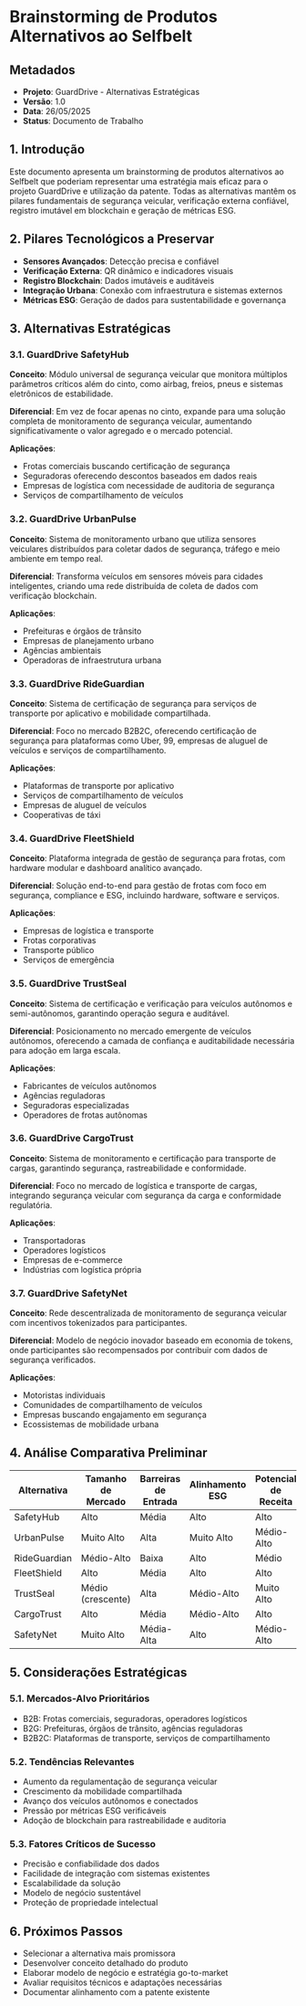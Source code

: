 # Brainstorming de Produtos Alternativos ao Selfbelt

## Metadados

- **Projeto**: GuardDrive - Alternativas Estratégicas
- **Versão**: 1.0
- **Data**: 26/05/2025
- **Status**: Documento de Trabalho

## 1. Introdução

Este documento apresenta um brainstorming de produtos alternativos ao Selfbelt que poderiam representar uma estratégia mais eficaz para o projeto GuardDrive e utilização da patente. Todas as alternativas mantêm os pilares fundamentais de segurança veicular, verificação externa confiável, registro imutável em blockchain e geração de métricas ESG.

## 2. Pilares Tecnológicos a Preservar

- **Sensores Avançados**: Detecção precisa e confiável
- **Verificação Externa**: QR dinâmico e indicadores visuais
- **Registro Blockchain**: Dados imutáveis e auditáveis
- **Integração Urbana**: Conexão com infraestrutura e sistemas externos
- **Métricas ESG**: Geração de dados para sustentabilidade e governança

## 3. Alternativas Estratégicas

### 3.1. GuardDrive SafetyHub

**Conceito**: Módulo universal de segurança veicular que monitora múltiplos parâmetros críticos além do cinto, como airbag, freios, pneus e sistemas eletrônicos de estabilidade.

**Diferencial**: Em vez de focar apenas no cinto, expande para uma solução completa de monitoramento de segurança veicular, aumentando significativamente o valor agregado e o mercado potencial.

**Aplicações**:

- Frotas comerciais buscando certificação de segurança
- Seguradoras oferecendo descontos baseados em dados reais
- Empresas de logística com necessidade de auditoria de segurança
- Serviços de compartilhamento de veículos

### 3.2. GuardDrive UrbanPulse

**Conceito**: Sistema de monitoramento urbano que utiliza sensores veiculares distribuídos para coletar dados de segurança, tráfego e meio ambiente em tempo real.

**Diferencial**: Transforma veículos em sensores móveis para cidades inteligentes, criando uma rede distribuída de coleta de dados com verificação blockchain.

**Aplicações**:

- Prefeituras e órgãos de trânsito
- Empresas de planejamento urbano
- Agências ambientais
- Operadoras de infraestrutura urbana

### 3.3. GuardDrive RideGuardian

**Conceito**: Sistema de certificação de segurança para serviços de transporte por aplicativo e mobilidade compartilhada.

**Diferencial**: Foco no mercado B2B2C, oferecendo certificação de segurança para plataformas como Uber, 99, empresas de aluguel de veículos e serviços de compartilhamento.

**Aplicações**:

- Plataformas de transporte por aplicativo
- Serviços de compartilhamento de veículos
- Empresas de aluguel de veículos
- Cooperativas de táxi

### 3.4. GuardDrive FleetShield

**Conceito**: Plataforma integrada de gestão de segurança para frotas, com hardware modular e dashboard analítico avançado.

**Diferencial**: Solução end-to-end para gestão de frotas com foco em segurança, compliance e ESG, incluindo hardware, software e serviços.

**Aplicações**:

- Empresas de logística e transporte
- Frotas corporativas
- Transporte público
- Serviços de emergência

### 3.5. GuardDrive TrustSeal

**Conceito**: Sistema de certificação e verificação para veículos autônomos e semi-autônomos, garantindo operação segura e auditável.

**Diferencial**: Posicionamento no mercado emergente de veículos autônomos, oferecendo a camada de confiança e auditabilidade necessária para adoção em larga escala.

**Aplicações**:

- Fabricantes de veículos autônomos
- Agências reguladoras
- Seguradoras especializadas
- Operadores de frotas autônomas

### 3.6. GuardDrive CargoTrust

**Conceito**: Sistema de monitoramento e certificação para transporte de cargas, garantindo segurança, rastreabilidade e conformidade.

**Diferencial**: Foco no mercado de logística e transporte de cargas, integrando segurança veicular com segurança da carga e conformidade regulatória.

**Aplicações**:

- Transportadoras
- Operadores logísticos
- Empresas de e-commerce
- Indústrias com logística própria

### 3.7. GuardDrive SafetyNet

**Conceito**: Rede descentralizada de monitoramento de segurança veicular com incentivos tokenizados para participantes.

**Diferencial**: Modelo de negócio inovador baseado em economia de tokens, onde participantes são recompensados por contribuir com dados de segurança verificados.

**Aplicações**:

- Motoristas individuais
- Comunidades de compartilhamento de veículos
- Empresas buscando engajamento em segurança
- Ecossistemas de mobilidade urbana

## 4. Análise Comparativa Preliminar

| Alternativa  | Tamanho de Mercado | Barreiras de Entrada | Alinhamento ESG | Potencial de Receita | Complexidade Técnica |
| ------------ | ------------------ | -------------------- | --------------- | -------------------- | -------------------- |
| SafetyHub    | Alto               | Média                | Alto            | Alto                 | Média                |
| UrbanPulse   | Muito Alto         | Alta                 | Muito Alto      | Médio-Alto           | Alta                 |
| RideGuardian | Médio-Alto         | Baixa                | Alto            | Médio                | Baixa-Média          |
| FleetShield  | Alto               | Média                | Alto            | Alto                 | Média                |
| TrustSeal    | Médio (crescente)  | Alta                 | Médio-Alto      | Muito Alto           | Muito Alta           |
| CargoTrust   | Alto               | Média                | Médio-Alto      | Alto                 | Média                |
| SafetyNet    | Muito Alto         | Média-Alta           | Alto            | Médio-Alto           | Alta                 |

## 5. Considerações Estratégicas

### 5.1. Mercados-Alvo Prioritários

- B2B: Frotas comerciais, seguradoras, operadores logísticos
- B2G: Prefeituras, órgãos de trânsito, agências reguladoras
- B2B2C: Plataformas de transporte, serviços de compartilhamento

### 5.2. Tendências Relevantes

- Aumento da regulamentação de segurança veicular
- Crescimento da mobilidade compartilhada
- Avanço dos veículos autônomos e conectados
- Pressão por métricas ESG verificáveis
- Adoção de blockchain para rastreabilidade e auditoria

### 5.3. Fatores Críticos de Sucesso

- Precisão e confiabilidade dos dados
- Facilidade de integração com sistemas existentes
- Escalabilidade da solução
- Modelo de negócio sustentável
- Proteção de propriedade intelectual

## 6. Próximos Passos

- Selecionar a alternativa mais promissora
- Desenvolver conceito detalhado do produto
- Elaborar modelo de negócio e estratégia go-to-market
- Avaliar requisitos técnicos e adaptações necessárias
- Documentar alinhamento com a patente existente
